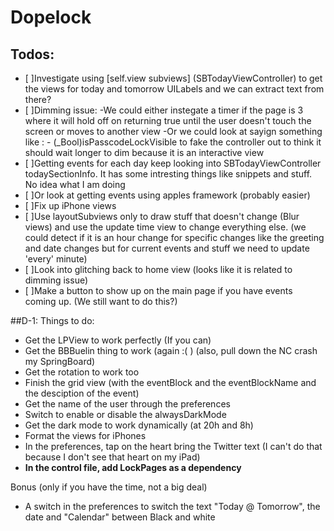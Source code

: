 # Dopelock

## Todos:
- [ ]Investigate using [self.view subviews] (SBTodayViewController) to get the views for today and tomorrow UILabels and we can extract text from there?
- [ ]Dimming issue:
  -We could either instegate a timer if the page is 3 where it will hold off on returning true until the user doesn't touch the screen or moves to another view
  -Or we could look at sayign something like : - (_Bool)isPasscodeLockVisible to fake the controller out to think it should wait longer to dim because it is an interactive view
- [ ]Getting events for each day keep looking into SBTodayViewController todaySectionInfo. It has some intresting things like snippets and stuff. No idea what I am doing
- [ ]Or look at getting events using apples framework (probably easier) 
- [ ]Fix up iPhone views
- [ ]Use layoutSubviews only to draw stuff that doesn't change (Blur views) and use the update time view to change everything else. (we could detect if it is an hour change for specific changes like the greeting and date changes but for current events and stuff we need to update 'every' minute)
- [ ]Look into glitching back to home view (looks like it is related to dimming issue)
- [ ]Make a button to show up on the main page if you have events coming up. (We still want to do this?)

##D-1: Things to do:

- Get the LPView to work perfectly (If you can)
- Get the BBBuelin thing to work (again :( ) (also, pull down the NC crash my SpringBoard)
- Get the rotation to work too
- Finish the grid view (with the eventBlock and the eventBlockName and the desciption of the event)
- Get the name of the user through the preferences
- Switch to enable or disable the alwaysDarkMode
- Get the dark mode to work dynamically (at 20h and 8h)
- Format the views for iPhones
- In the preferences, tap on the heart bring the Twitter text (I can't do that because I don't see that heart on my iPad)
- ****In the control file, add LockPages as a dependency****

Bonus (only if you have the time, not a big deal)
- A switch in the preferences to switch the text "Today @ Tomorrow", the date and "Calendar" between Black and white
